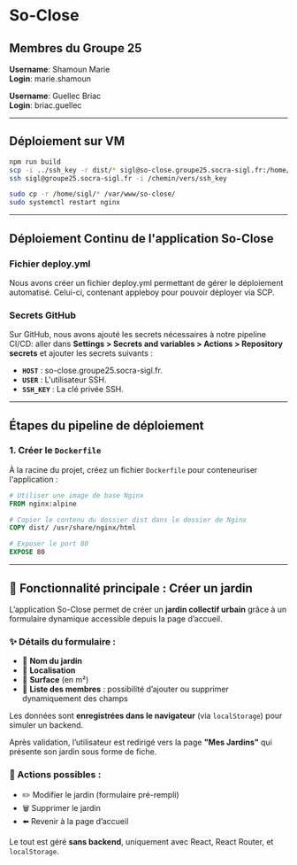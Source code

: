# So-Close

## Membres du Groupe 25

**Username**: Shamoun Marie  
**Login**: marie.shamoun

**Username**: Guellec Briac  
**Login**: briac.guellec

---

## Déploiement sur VM

```bash
npm run build
scp -i ../ssh_key -r dist/* sigl@so-close.groupe25.socra-sigl.fr:/home/sigl/
ssh sigl@groupe25.socra-sigl.fr -i /chemin/vers/ssh_key

sudo cp -r /home/sigl/* /var/www/so-close/
sudo systemctl restart nginx
```

---

## Déploiement Continu de l'application So-Close

### Fichier deploy.yml

Nous avons créer un fichier deploy.yml permettant de gérer le
déploiement automatisé. Celui-ci, contenant appleboy pour pouvoir
déployer via SCP.

### Secrets GitHub

Sur GitHub, nous avons ajouté les secrets nécessaires à notre pipeline CI/CD:
aller dans **Settings > Secrets and variables > Actions > Repository secrets**
et ajouter les secrets suivants :

- **`HOST`** : so-close.groupe25.socra-sigl.fr.
- **`USER`** : L'utilisateur SSH.
- **`SSH_KEY`** : La clé privée SSH.

---

## Étapes du pipeline de déploiement

### 1. Créer le `Dockerfile`

À la racine du projet, créez un fichier `Dockerfile` pour
conteneuriser l'application :

```Dockerfile
# Utiliser une image de base Nginx
FROM nginx:alpine

# Copier le contenu du dossier dist dans le dossier de Nginx
COPY dist/ /usr/share/nginx/html

# Exposer le port 80
EXPOSE 80
```
---

## 🧩 Fonctionnalité principale : Créer un jardin

L’application So-Close permet de créer un **jardin collectif urbain** grâce à un formulaire dynamique accessible depuis la page d’accueil.

### ✨ Détails du formulaire :

- 🌱 **Nom du jardin**
- 📍 **Localisation**
- 📐 **Surface** (en m²)
- 👥 **Liste des membres** : possibilité d’ajouter ou supprimer dynamiquement des champs

Les données sont **enregistrées dans le navigateur** (via `localStorage`) pour simuler un backend.

Après validation, l’utilisateur est redirigé vers la page **"Mes Jardins"** qui présente son jardin sous forme de fiche.

### 🔄 Actions possibles :
- ✏️ Modifier le jardin (formulaire pré-rempli)
- 🗑️ Supprimer le jardin
- ⬅️ Revenir à la page d’accueil

Le tout est géré **sans backend**, uniquement avec React, React Router, et `localStorage`.
